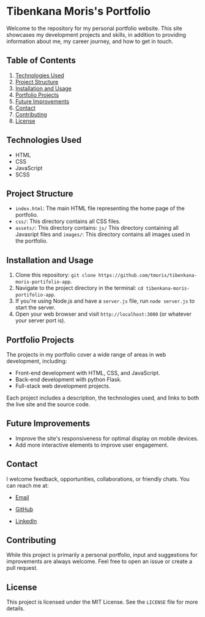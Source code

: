 # Tibenkana Moris's Portfolio

Welcome to the repository for my personal portfolio website. This site showcases my development projects and skills, in addition to providing information about me, my career journey, and how to get in touch.

## Table of Contents

1. [Technologies Used](#technologies-used)
2. [Project Structure](#project-structure)
3. [Installation and Usage](#installation-and-usage)
4. [Portfolio Projects](#portfolio-projects)
5. [Future Improvements](#future-improvements)
6. [Contact](#contact)
7. [Contributing](#contributing)
8. [License](#license)

## Technologies Used

- HTML
- CSS
- JavaScript
- SCSS

## Project Structure

- `index.html`: The main HTML file representing the home page of the portfolio.
- `css/`: This directory contains all CSS files.
- `assets/`: This directory contains: `js/` This directory containing all Javasript files and `images/`: This directory contains all images used in the portfolio.

## Installation and Usage

1. Clone this repository: `git clone https://github.com/tmoris/tibenkana-moris-portifolio-app`.
2. Navigate to the project directory in the terminal: `cd tibenkana-moris-portifolio-app`.
3. If you're using Node.js and have a `server.js` file, run `node server.js` to start the server.
4. Open your web browser and visit `http://localhost:3000` (or whatever your server port is).

## Portfolio Projects

The projects in my portfolio cover a wide range of areas in web development, including:

- Front-end development with HTML, CSS, and JavaScript.
- Back-end development with python Flask.
- Full-stack web development projects.

Each project includes a description, the technologies used, and links to both the live site and the source code.

## Future Improvements

- Improve the site's responsiveness for optimal display on mobile devices.
- Add more interactive elements to improve user engagement.

## Contact

I welcome feedback, opportunities, collaborations, or friendly chats. You can reach me at:

- [Email](mailto:tibenkanamoris@gmail.com)
- [GitHub](https://github.com/tmoris)

- [LinkedIn](https://www.linkedin.com/in/moris-tibenkana-34116b182/)

## Contributing

While this project is primarily a personal portfolio, input and suggestions for improvements are always welcome. Feel free to open an issue or create a pull request.

## License

This project is licensed under the MIT License. See the `LICENSE` file for more details.
